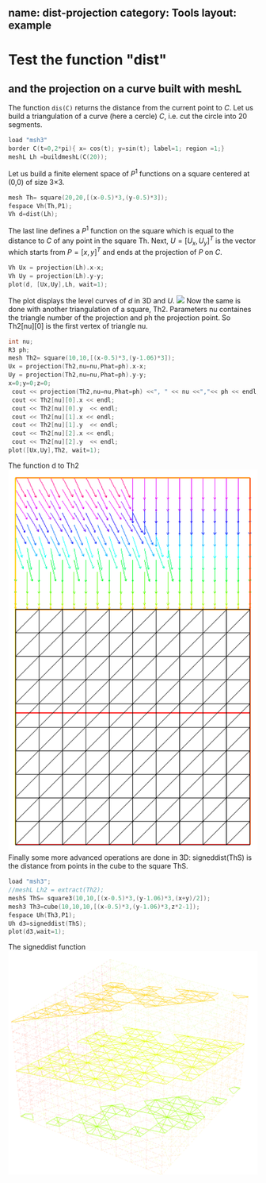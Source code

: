 name: dist-projection
category: Tools
layout: example
---

# Test the function "dist" 
## and the projection on a curve built with meshL
The function $\texttt{dis(C)}$ returns the distance from the current point to $C$. Let us build a triangulation of a curve (here a cercle)  $C$, i.e. cut the circle into 20 segments.
~~~c++
load "msh3"
border C(t=0,2*pi){ x= cos(t); y=sin(t); label=1; region =1;}
meshL Lh =buildmeshL(C(20));
~~~~
Let us build a finite element space of $P^1$ functions on a square centered at (0,0) of size 3$\times$3.
~~~~c++
mesh Th= square(20,20,[(x-0.5)*3,(y-0.5)*3]);
fespace Vh(Th,P1);
Vh d=dist(Lh);
~~~~~
The last line defines a $P^1$ function on the square which is equal to the distance to $C$ of any point in the square Th. 
Next, $U=[U_x,U_y]^T$ is the vector which starts from $P=[x,y]^T$ and ends at the projection of $P$ on $C$.
~~~c++
Vh Ux = projection(Lh).x-x;
Vh Uy = projection(Lh).y-y; 
plot(d, [Ux,Uy],Lh, wait=1);
~~~~
The plot displays the level curves of $d$ in 3D and $U$.
![](https://raw.githubusercontent.com/phtournier/ffmdtest/refs/heads/main/md/figures/dist-projection/Ud.png)
Now the same is done with another triangulation of a square, Th2. Parameters nu containes the triangle number of the projection and ph the projection point. So Th2[nu][0] is the first vertex of triangle nu.
~~~c++
int nu;
R3 ph; 
mesh Th2= square(10,10,[(x-0.5)*3,(y-1.06)*3]);
Ux = projection(Th2,nu=nu,Phat=ph).x-x;
Uy = projection(Th2,nu=nu,Phat=ph).y-y;
x=0;y=0;z=0;
 cout << projection(Th2,nu=nu,Phat=ph) <<", " << nu <<","<< ph << endl; 
 cout << Th2[nu][0].x << endl;
 cout << Th2[nu][0].y  << endl;
 cout << Th2[nu][1].x << endl;
 cout << Th2[nu][1].y  << endl;
 cout << Th2[nu][2].x << endl;
 cout << Th2[nu][2].y  << endl;
plot([Ux,Uy],Th2, wait=1);
~~~
The function d to Th2
![](https://raw.githubusercontent.com/phtournier/ffmdtest/refs/heads/main/md/figures/dist-projection/plot2.png)
Finally some more advanced operations are done in 3D: signeddist(ThS) is the distance from points in the cube to the square ThS.
~~~c++
load "msh3";
//meshL Lh2 = extract(Th2);
meshS ThS= square3(10,10,[(x-0.5)*3,(y-1.06)*3,(x+y)/2]);
mesh3 Th3=cube(10,10,10,[(x-0.5)*3,(y-1.06)*3,z*2-1]);
fespace Uh(Th3,P1);
Uh d3=signeddist(ThS);
plot(d3,wait=1);
~~~
The signeddist function
![](https://raw.githubusercontent.com/phtournier/ffmdtest/refs/heads/main/md/figures/dist-projection/plot3.png)
